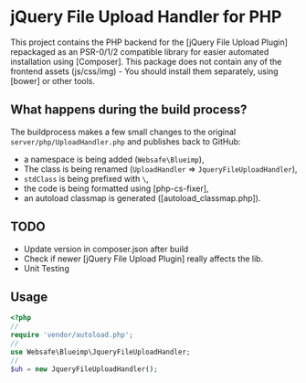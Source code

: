 jQuery File Upload Handler for PHP
===============================================================================

This project contains the PHP backend for the [jQuery File Upload Plugin]
repackaged as an PSR-0/1/2 compatible library for easier automated installation
using [Composer]. This package does not contain any of the frontend assets
(js/css/img) - You should install them separately, using [bower] or other
tools.



What happens during the build process?
--------------------------------------

The buildprocess makes a few small changes to the original 
`server/php/UploadHandler.php` and publishes back to GitHub:

 + a namespace is being added (`Websafe\Blueimp`),
 + The class is being renamed (`UploadHandler` => `JqueryFileUploadHandler`),
 + `stdClass` is being prefixed with `\`,
 + the code is being formatted using [php-cs-fixer],
 + an autoload classmap is generated ([autoload_classmap.php]).



TODO
----

 + Update version in composer.json after build
 + Check if newer [jQuery File Upload Plugin] really affects the lib.
 + Unit Testing



Usage
-----

~~~~ php
<?php
//
require 'vendor/autoload.php';
//
use Websafe\Blueimp\JqueryFileUploadHandler;
//
$uh = new JqueryFileUploadHandler();
~~~~
